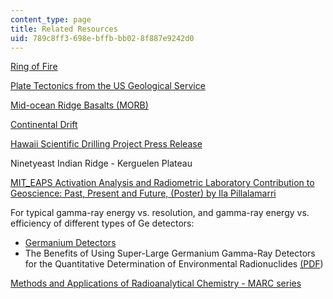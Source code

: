 ```yaml
---
content_type: page
title: Related Resources
uid: 789c8ff3-698e-bffb-bb02-8f887e9242d0
---
```


[Ring of Fire](http://pubs.usgs.gov/publications/text/fire.html)

[Plate Tectonics from the US Geological Service](http://pubs.usgs.gov/publications/text/historical.html#anchor4833509)

[Mid-ocean Ridge Basalts (MORB)](http://en.wikipedia.org/wiki/Mid-ocean_ridge)

[Continental Drift](http://pubs.usgs.gov/publications/text/developing.html)

[Hawaii Scientific Drilling Project Press Release](http://hvo.wr.usgs.gov/volcanowatch/1996/96_10_18.html)

Ninetyeast Indian Ridge - Kerguelen Plateau

[MIT\_EAPS Activation Analysis and Radiometric Laboratory Contribution to Geoscience: Past, Present and Future, (Poster) by Ila Pillalamarri](http://lrt2004.snolab.ca/)

For typical gamma-ray energy vs. resolution, and gamma-ray energy vs. efficiency of different types of Ge detectors:

*   [Germanium Detectors](http://www.canberra.com/products/465.asp)
*   The Benefits of Using Super-Large Germanium Gamma-Ray Detectors for the Quantitative Determination of Environmental Radionuclides [(PDF](https://www.ortec-online.com/-/media/ametekortec/technical%20papers/high%20purity%20germanium%20detector%20applications%20and%20technology%20developements/benefits-using-super-large-germanium-gamma-ray-detectors.pdf?la=en))

[Methods and Applications of Radioanalytical Chemistry - MARC series](http://www.marcconference.org/temp/)